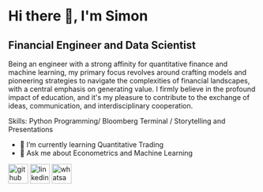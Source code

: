 # Hi there 👋, I'm Simon
## Financial Engineer and Data Scientist
Being an engineer with a strong affinity for quantitative finance and machine learning, my primary focus revolves around crafting models and pioneering strategies to navigate the complexities of financial landscapes, with a central emphasis on generating value. I firmly believe in the profound impact of education, and it's my pleasure to contribute to the exchange of ideas, communication, and interdisciplinary cooperation.

Skills: Python Programming/ Bloomberg Terminal / Storytelling and Presentations

- 🌱 I’m currently learning Quantitative Trading 
- 💬 Ask me about Econometrics and Machine Learning 


[<img src='https://cdn.jsdelivr.net/npm/simple-icons@3.0.1/icons/github.svg' alt='github' height='40'>](https://github.com/simonhoyoscastro)  [<img src='https://cdn.jsdelivr.net/npm/simple-icons@3.0.1/icons/linkedin.svg' alt='linkedin' height='40'>](https://www.linkedin.com/in/simon-hoyos-castro/)  [<img src='https://cdn.jsdelivr.net/npm/simple-icons@3.0.1/icons/whatsapp.svg' alt='whatsapp' height='40'>]( wa.link/mf9k97)  







